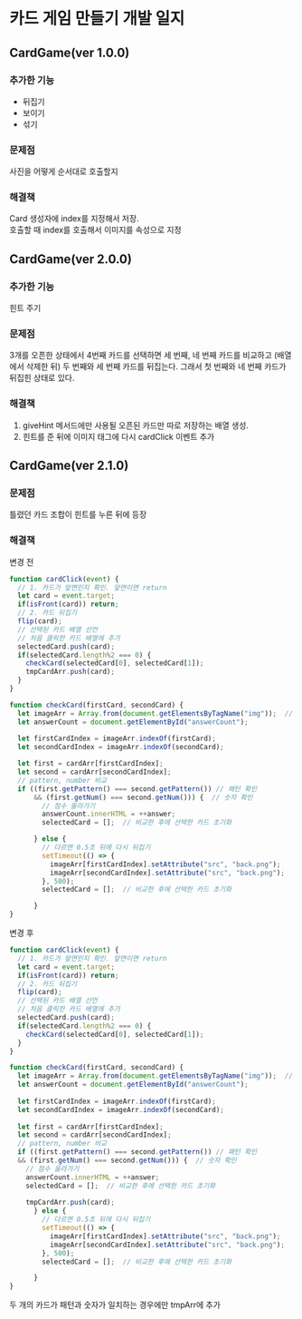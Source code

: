 # 카드 게임 만들기 개발 일지
## CardGame(ver 1.0.0)
### 추가한 기능
- 뒤집기
- 보이기
- 섞기

### 문제점
사진을 어떻게 순서대로 호출할지

### 해결책
Card 생성자에 index를 지정해서 저장.<br>
호출할 때 index를 호출해서 이미지를 속성으로 지정

## CardGame(ver 2.0.0)
### 추가한 기능
힌트 주기
### 문제점
3개를 오픈한 상태에서 4번째 카드를 선택하면 세 번째, 네 번째 카드를 비교하고 (배열에서 삭제한 뒤) 두 번째와 세 번째 카드를 뒤집는다. 그래서 첫 번째와 네 번째 카드가 뒤집힌 상태로 있다.


### 해결책
1. giveHint 메서드에만 사용될 오픈된 카드만 따로 저장하는 배열 생성.
2. 힌트를 준 뒤에 이미지 태그에 다시 cardClick 이벤트 추가

## CardGame(ver 2.1.0)
### 문제점
틀렸던 카드 조합이 힌트를 누른 뒤에 등장<br>

### 해결책
변경 전
```js
function cardClick(event) {
  // 1. 카드가 앞면인지 확인. 앞면이면 return
  let card = event.target;
  if(isFront(card)) return;
  // 2. 카드 뒤집기
  flip(card);
  // 선택된 카드 배열 선언
  // 처음 클릭한 카드 배열에 추가
  selectedCard.push(card);
  if(selectedCard.length%2 === 0) {
    checkCard(selectedCard[0], selectedCard[1]);
    tmpCardArr.push(card);
  }
}

function checkCard(firstCard, secondCard) {
  let imageArr = Array.from(document.getElementsByTagName("img"));  // 이미지 태그 가져오기
  let answerCount = document.getElementById("answerCount");
  
  let firstCardIndex = imageArr.indexOf(firstCard);
  let secondCardIndex = imageArr.indexOf(secondCard);

  let first = cardArr[firstCardIndex];
  let second = cardArr[secondCardIndex];
  // pattern, number 비교
  if ((first.getPattern() === second.getPattern()) // 패턴 확인
      && (first.getNum() === second.getNum())) {  // 숫자 확인
        // 점수 올라가기
        answerCount.innerHTML = ++answer;
        selectedCard = [];  // 비교한 후에 선택한 카드 초기화

      } else {
        // 다르면 0.5초 뒤에 다시 뒤집기
        setTimeout(() => {
          imageArr[firstCardIndex].setAttribute("src", "back.png");
          imageArr[secondCardIndex].setAttribute("src", "back.png");
        }, 500);
        selectedCard = [];  // 비교한 후에 선택한 카드 초기화

      }
}
```
변경 후
```js
function cardClick(event) {
  // 1. 카드가 앞면인지 확인. 앞면이면 return
  let card = event.target;
  if(isFront(card)) return;
  // 2. 카드 뒤집기
  flip(card);
  // 선택된 카드 배열 선언
  // 처음 클릭한 카드 배열에 추가
  selectedCard.push(card);
  if(selectedCard.length%2 === 0) {
    checkCard(selectedCard[0], selectedCard[1]);
  }
}

function checkCard(firstCard, secondCard) {
  let imageArr = Array.from(document.getElementsByTagName("img"));  // 이미지 태그 가져오기
  let answerCount = document.getElementById("answerCount");
  
  let firstCardIndex = imageArr.indexOf(firstCard);
  let secondCardIndex = imageArr.indexOf(secondCard);
  
  let first = cardArr[firstCardIndex];
  let second = cardArr[secondCardIndex];
  // pattern, number 비교
  if ((first.getPattern() === second.getPattern()) // 패턴 확인
  && (first.getNum() === second.getNum())) {  // 숫자 확인
    // 점수 올라가기
    answerCount.innerHTML = ++answer;
    selectedCard = [];  // 비교한 후에 선택한 카드 초기화
    
    tmpCardArr.push(card);
      } else {
        // 다르면 0.5초 뒤에 다시 뒤집기
        setTimeout(() => {
          imageArr[firstCardIndex].setAttribute("src", "back.png");
          imageArr[secondCardIndex].setAttribute("src", "back.png");
        }, 500);
        selectedCard = [];  // 비교한 후에 선택한 카드 초기화

      }
}
```

두 개의 카드가 패턴과 숫자가 일치하는 경우에만 tmpArr에 추가